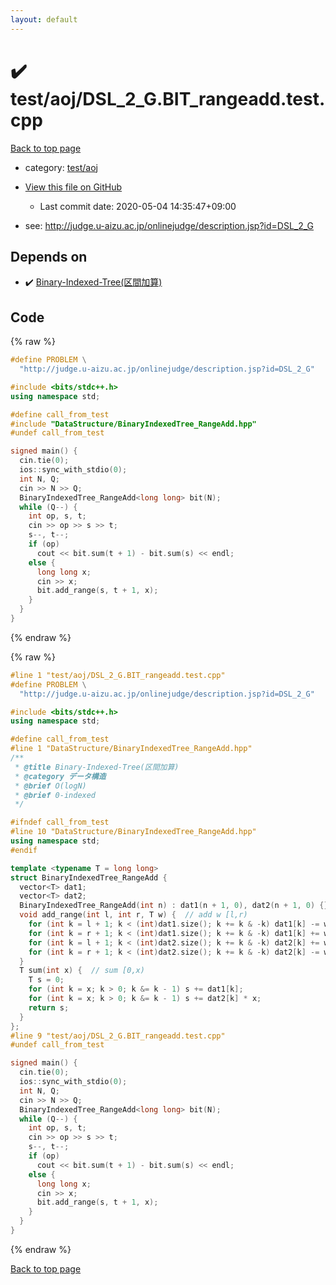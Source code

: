 ```yaml
---
layout: default
---
```


<!-- mathjax config similar to math.stackexchange -->
<script type="text/javascript" async
  src="https://cdnjs.cloudflare.com/ajax/libs/mathjax/2.7.5/MathJax.js?config=TeX-MML-AM_CHTML">
</script>
<script type="text/x-mathjax-config">
  MathJax.Hub.Config({
    TeX: { equationNumbers: { autoNumber: "AMS" }},
    tex2jax: {
      inlineMath: [ ['$','$'] ],
      processEscapes: true
    },
    "HTML-CSS": { matchFontHeight: false },
    displayAlign: "left",
    displayIndent: "2em"
  });
</script>

<script type="text/javascript" src="https://cdnjs.cloudflare.com/ajax/libs/jquery/3.4.1/jquery.min.js"></script>
<script src="https://cdn.jsdelivr.net/npm/jquery-balloon-js@1.1.2/jquery.balloon.min.js" integrity="sha256-ZEYs9VrgAeNuPvs15E39OsyOJaIkXEEt10fzxJ20+2I=" crossorigin="anonymous"></script>
<script type="text/javascript" src="../../../assets/js/copy-button.js"></script>
<link rel="stylesheet" href="../../../assets/css/copy-button.css" />


# :heavy_check_mark: test/aoj/DSL_2_G.BIT_rangeadd.test.cpp

<a href="../../../index.html">Back to top page</a>

* category: <a href="../../../index.html#0d0c91c0cca30af9c1c9faef0cf04aa9">test/aoj</a>
* <a href="{{ site.github.repository_url }}/blob/master/test/aoj/DSL_2_G.BIT_rangeadd.test.cpp">View this file on GitHub</a>
    - Last commit date: 2020-05-04 14:35:47+09:00


* see: <a href="http://judge.u-aizu.ac.jp/onlinejudge/description.jsp?id=DSL_2_G">http://judge.u-aizu.ac.jp/onlinejudge/description.jsp?id=DSL_2_G</a>


## Depends on

* :heavy_check_mark: <a href="../../../library/DataStructure/BinaryIndexedTree_RangeAdd.hpp.html">Binary-Indexed-Tree(区間加算)</a>


## Code

<a id="unbundled"></a>
{% raw %}
```cpp
#define PROBLEM \
  "http://judge.u-aizu.ac.jp/onlinejudge/description.jsp?id=DSL_2_G"

#include <bits/stdc++.h>
using namespace std;

#define call_from_test
#include "DataStructure/BinaryIndexedTree_RangeAdd.hpp"
#undef call_from_test

signed main() {
  cin.tie(0);
  ios::sync_with_stdio(0);
  int N, Q;
  cin >> N >> Q;
  BinaryIndexedTree_RangeAdd<long long> bit(N);
  while (Q--) {
    int op, s, t;
    cin >> op >> s >> t;
    s--, t--;
    if (op)
      cout << bit.sum(t + 1) - bit.sum(s) << endl;
    else {
      long long x;
      cin >> x;
      bit.add_range(s, t + 1, x);
    }
  }
}

```
{% endraw %}

<a id="bundled"></a>
{% raw %}
```cpp
#line 1 "test/aoj/DSL_2_G.BIT_rangeadd.test.cpp"
#define PROBLEM \
  "http://judge.u-aizu.ac.jp/onlinejudge/description.jsp?id=DSL_2_G"

#include <bits/stdc++.h>
using namespace std;

#define call_from_test
#line 1 "DataStructure/BinaryIndexedTree_RangeAdd.hpp"
/**
 * @title Binary-Indexed-Tree(区間加算)
 * @category データ構造
 * @brief O(logN)
 * @brief 0-indexed
 */

#ifndef call_from_test
#line 10 "DataStructure/BinaryIndexedTree_RangeAdd.hpp"
using namespace std;
#endif

template <typename T = long long>
struct BinaryIndexedTree_RangeAdd {
  vector<T> dat1;
  vector<T> dat2;
  BinaryIndexedTree_RangeAdd(int n) : dat1(n + 1, 0), dat2(n + 1, 0) {}
  void add_range(int l, int r, T w) {  // add w [l,r)
    for (int k = l + 1; k < (int)dat1.size(); k += k & -k) dat1[k] -= w * l;
    for (int k = r + 1; k < (int)dat1.size(); k += k & -k) dat1[k] += w * r;
    for (int k = l + 1; k < (int)dat2.size(); k += k & -k) dat2[k] += w;
    for (int k = r + 1; k < (int)dat2.size(); k += k & -k) dat2[k] -= w;
  }
  T sum(int x) {  // sum [0,x)
    T s = 0;
    for (int k = x; k > 0; k &= k - 1) s += dat1[k];
    for (int k = x; k > 0; k &= k - 1) s += dat2[k] * x;
    return s;
  }
};
#line 9 "test/aoj/DSL_2_G.BIT_rangeadd.test.cpp"
#undef call_from_test

signed main() {
  cin.tie(0);
  ios::sync_with_stdio(0);
  int N, Q;
  cin >> N >> Q;
  BinaryIndexedTree_RangeAdd<long long> bit(N);
  while (Q--) {
    int op, s, t;
    cin >> op >> s >> t;
    s--, t--;
    if (op)
      cout << bit.sum(t + 1) - bit.sum(s) << endl;
    else {
      long long x;
      cin >> x;
      bit.add_range(s, t + 1, x);
    }
  }
}

```
{% endraw %}

<a href="../../../index.html">Back to top page</a>

